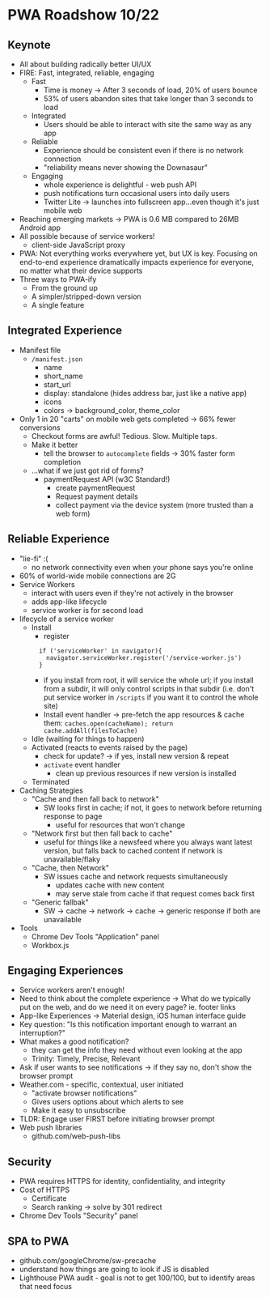 # PWA Roadshow 10/22

## Keynote
- All about building radically better UI/UX
- FIRE: Fast, integrated, reliable, engaging
  - Fast
    - Time is money -> After 3 seconds of load, 20% of users bounce
    - 53% of users abandon sites that take longer than 3 seconds to load
  - Integrated
    - Users should be able to interact with site the same way as any app
  - Reliable
    - Experience should be consistent even if there is no network connection
    - "reliability means never showing the Downasaur"
  - Engaging
    - whole experience is delightful - web push API
    - push notifications turn occasional users into daily users
    - Twitter Lite -> launches into fullscreen app...even though it's just mobile web
- Reaching emerging markets -> PWA is 0.6 MB compared to 26MB Android app
- All possible because of service workers!
  - client-side JavaScript proxy
- PWA: Not everything works everywhere yet, but UX is key. Focusing on end-to-end experience dramatically impacts experience for everyone, no matter what their device supports
- Three ways to PWA-ify
  - From the ground up
  - A simpler/stripped-down version
  - A single feature

## Integrated Experience
- Manifest file
  - `/manifest.json`
    - name
    - short_name
    - start_url
    - display: standalone (hides address bar, just like a native app)
    - icons
    - colors -> background_color, theme_color
- Only 1 in 20 "carts" on mobile web gets completed -> 66% fewer conversions
  - Checkout forms are awful! Tedious. Slow. Multiple taps.
  - Make it better
    - tell the browser to `autocomplete` fields -> 30% faster form completion
  - ...what if we just got rid of forms?
    - paymentRequest API (w3C Standard!)
      - create paymentRequest
      - Request payment details
      - collect payment via the device system (more trusted than a web form)

## Reliable Experience
- "lie-fi" :(
  - no network connectivity even when your phone says you're online
- 60% of world-wide mobile connections are 2G
- Service Workers
  - interact with users even if they're not actively in the browser
  - adds app-like lifecycle
  - service worker is for second load
- lifecycle of a service worker
  - Install
    - register
    ```
      if ('serviceWorker' in navigator){
        navigator.serviceWorker.register('/service-worker.js')
      }
    ```
      - if you install from root, it will service the whole url; if you install from a subdir, it will only control scripts in that subdir (i.e. don't put service worker in `/scripts` if you want it to control the whole site)
    - Install event handler -> pre-fetch the app resources & cache them: `caches.open(cacheName); return cache.addAll(filesToCache)`
  - Idle (waiting for things to happen)
  - Activated (reacts to events raised by the page)
    - check for update? -> if yes, install new version & repeat
    - `activate` event handler
      - clean up previous resources if new version is installed
  - Terminated
- Caching Strategies
  - "Cache and then fall back to network"
    - SW looks first in cache; if not, it goes to network before returning response to page
      - useful for resources that won't change
  - "Network first but then fall back to cache"
    - useful for things like a newsfeed where you always want latest version, but falls back to cached content if network is unavailable/flaky
  - "Cache, then Network"
    - SW issues cache and network requests simultaneously
      - updates cache with new content
      - may serve stale from cache if that request comes back first
  - "Generic fallbak"
    - SW -> cache -> network -> cache -> generic response if both are unavailable
- Tools
  - Chrome Dev Tools "Application" panel
  - Workbox.js

## Engaging Experiences
- Service workers aren't enough!
- Need to think about the complete experience -> What do we typically put on the web, and do we need it on every page? ie. footer links
- App-like Experiences -> Material design, iOS human interface guide
- Key question: "Is this notification important enough to warrant an interruption?"
- What makes a good notification?
  - they can get the info they need without even looking at the app
  - Trinity: Timely, Precise, Relevant
- Ask if user wants to see notifications -> if they say no, don't show the browser prompt
- Weather.com - specific, contextual, user initiated
  - "activate browser notifications"
  - Gives users options about which alerts to see
  - Make it easy to unsubscribe
- TLDR: Engage user FIRST before initiating browser prompt
- Web push libraries
  - github.com/web-push-libs

## Security
- PWA requires HTTPS for identity, confidentiality, and integrity
- Cost of HTTPS
  - Certificate
  - Search ranking -> solve by 301 redirect
- Chrome Dev Tools "Security" panel  

## SPA to PWA
- github.com/googleChrome/sw-precache
- understand how things are going to look if JS is disabled
- Lighthouse PWA audit - goal is not to get 100/100, but to identify areas that need focus
